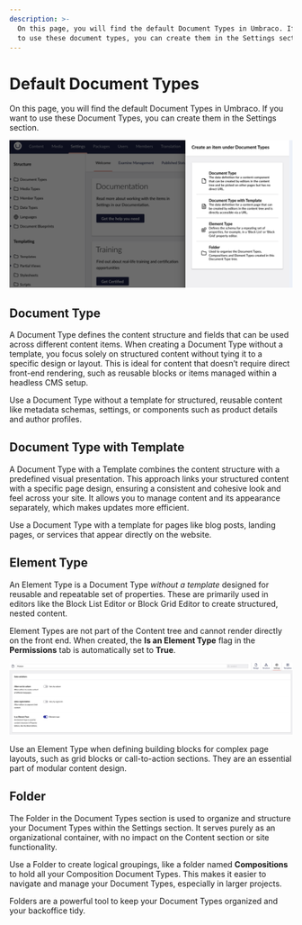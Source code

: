 ```yaml
---
description: >-
  On this page, you will find the default Document Types in Umbraco. If you want
  to use these document types, you can create them in the Settings section.
---
```


# Default Document Types

On this page, you will find the default Document Types in Umbraco. If you want to use these Document Types, you can create them in the Settings section.

![Create Document Type](../images/CreateDoctype.png)

## Document Type

A Document Type defines the content structure and fields that can be used across different content items. When creating a Document Type without a template, you focus solely on structured content without tying it to a specific design or layout. This is ideal for content that doesn’t require direct front-end rendering, such as reusable blocks or items managed within a headless CMS setup.

Use a Document Type without a template for structured, reusable content like metadata schemas, settings, or components such as product details and author profiles.

## Document Type with Template

A Document Type with a Template combines the content structure with a predefined visual presentation. This approach links your structured content with a specific page design, ensuring a consistent and cohesive look and feel across your site. It allows you to manage content and its appearance separately, which makes updates more efficient.

Use a Document Type with a template for pages like blog posts, landing pages, or services that appear directly on the website.

## Element Type

An Element Type is a Document Type *without a template* designed for reusable and repeatable set of properties. These are primarily used in editors like the Block List Editor or Block Grid Editor to create structured, nested content.

Element Types are not part of the Content tree and cannot render directly on the front end. When created, the **Is an Element Type** flag in the **Permissions** tab is automatically set to **True**.

![Element type](../images/Element-Type.png)

Use an Element Type when defining building blocks for complex page layouts, such as grid blocks or call-to-action sections. They are an essential part of modular content design.

## Folder

The Folder in the Document Types section is used to organize and structure your Document Types within the Settings section. It serves purely as an organizational container, with no impact on the Content section or site functionality.

Use a Folder to create logical groupings, like a folder named **Compositions** to hold all your Composition Document Types. This makes it easier to navigate and manage your Document Types, especially in larger projects.

Folders are a powerful tool to keep your Document Types organized and your backoffice tidy.
